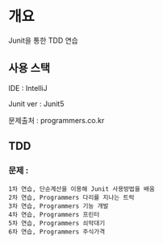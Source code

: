 # 개요
Junit을 통한 TDD 연습

## 사용 스택
IDE : IntelliJ

Junit ver : Junit5

문제출처 : programmers.co.kr

## TDD
### 문제 : 
	1차 연습, 단순계산을 이용해 Junit 사용방법을 배움
	2차 연습, Programmers 다리를 지나는 트럭 
	3차 연습, Programmers 기능 개발
	4차 연습, Programmers 프린터
	5차 연습, Programmers 쇠막대기
	6차 연습, Programmers 주식가격
